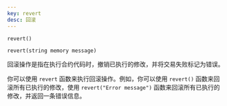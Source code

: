 ```yaml
---
key: revert
desc: 回滚
---
```


```solidity
revert()
```

```solidity
revert(string memory message)
```



回滚操作是指在执行合约代码时，撤销已执行的修改，并将交易失败标记为错误。

你可以使用 `revert` 函数来执行回滚操作。例如，你可以使用 `revert()` 函数来回滚所有已执行的修改，使用 `revert("Error message")` 函数来回滚所有已执行的修改，并返回一条错误信息。